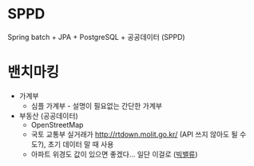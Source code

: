 # SPPD
Spring batch + JPA + PostgreSQL + 공공데이터 (SPPD)

# 밴치마킹
- 가계부
  - 심플 가계부 - 설명이 필요없는 간단한 가계부
- 부동산 (공공데이터)
  - OpenStreetMap
  - 국토 교통부 실거래가 http://rtdown.molit.go.kr/ (API 쓰지 않아도 될 수도?), 초기 데이터 말 때 사용
  - 아파트 위경도 값이 있으면 좋겠다... 일단 이걸로 ([빅밸류](https://www.findatamall.or.kr/fsec/dataProd/generalDataProdDetail.do?cmnx=44&goods_id=b1dc08c0-6d9a-11ea-add2-c3b93f9f0784))
